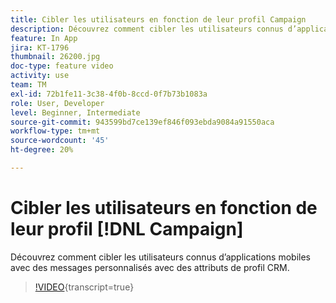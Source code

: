 ```yaml
---
title: Cibler les utilisateurs en fonction de leur profil Campaign
description: Découvrez comment cibler les utilisateurs connus d’applications mobiles avec des messages personnalisés avec des attributs de profil CRM.
feature: In App
jira: KT-1796
thumbnail: 26200.jpg
doc-type: feature video
activity: use
team: TM
exl-id: 72b1fe11-3c38-4f0b-8ccd-0f7b73b1083a
role: User, Developer
level: Beginner, Intermediate
source-git-commit: 943599bd7ce139ef846f093ebda9084a91550aca
workflow-type: tm+mt
source-wordcount: '45'
ht-degree: 20%

---
```


# Cibler les utilisateurs en fonction de leur profil [!DNL Campaign]

Découvrez comment cibler les utilisateurs connus d’applications mobiles avec des messages personnalisés avec des attributs de profil CRM.

>[!VIDEO](https://video.tv.adobe.com/v/26200?learn=on){transcript=true}
